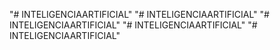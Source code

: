 "# INTELIGENCIAARTIFICIAL" 
"# INTELIGENCIAARTIFICIAL" 
"# INTELIGENCIAARTIFICIAL" 
"# INTELIGENCIAARTIFICIAL" 
"# INTELIGENCIAARTIFICIAL" 

